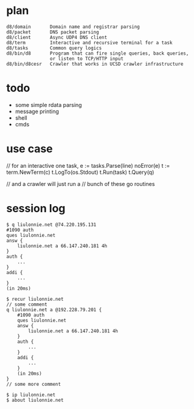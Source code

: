 # plan

    d8/domain       Domain name and registrar parsing
    d8/packet       DNS packet parsing
    d8/client       Async UDP4 DNS client
    d8/term         Interactive and recursive terminal for a task
    d8/tasks        Common query logics
    d8/bin/d8       Program that can fire single queries, back queries, 
                    or listen to TCP/HTTP input
    d8/bin/d8cesr   Crawler that works in UCSD crawler infrastructure

# todo

- some simple rdata parsing
- message printing
- shell
- cmds

# use case

// for an interactive one
task, e := tasks.Parse(line)
noError(e)
t := term.NewTerm(c)
t.LogTo(os.Stdout)
t.Run(task)
t.Query(q)

// and a crawler will just run a
// bunch of these go routines

# session log

    $ q liulonnie.net @74.220.195.131
    #1090 auth
    ques liulonnie.net
    answ {
        liulonnie.net a 66.147.240.181 4h
    }
    auth {
        ...
    }
    addi {
        ...
    }
    (in 20ms)

    $ recur liulonnie.net
    // some comment
    q liulonnie.net a @192.228.79.201 {
        #1090 auth
        ques liulonnie.net
        answ {
            liulonnie.net a 66.147.240.181 4h
        }
        auth {
            ...
        }
        addi {
            ...
        }
        (in 20ms)
    }
    // some more comment

    $ ip liulonnie.net
    $ about liulonnie.net

